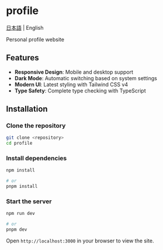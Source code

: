 # profile

[日本語](../../README.md) | English

Personal profile website

## Features

- **Responsive Design**: Mobile and desktop support
- **Dark Mode**: Automatic switching based on system settings
- **Modern UI**: Latest styling with Tailwind CSS v4
- **Type Safety**: Complete type checking with TypeScript

## Installation

### Clone the repository

```bash
git clone <repository>
cd profile
```

### Install dependencies

```bash
npm install

# or
pnpm install
```

### Start the server

```bash
npm run dev

# or
pnpm dev
```

Open `http://localhost:3000` in your browser to view the site.
